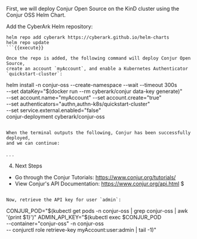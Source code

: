 First, we will deploy Conjur Open Source on the KinD cluster using the Conjur
OSS Helm Chart.

Add the CyberArk Helm repository:

```
helm repo add cyberark https://cyberark.github.io/helm-charts
helm repo update
```{{execute}}

Once the repo is added, the following command will deploy Conjur Open Source,
create an account `myAccount`, and enable a Kubernetes Authenticator
`quickstart-cluster`:

```
helm install -n conjur-oss --create-namespace --wait --timeout 300s \
  --set dataKey="$(docker run --rm cyberark/conjur data-key generate)" \
  --set account.name="myAccount" --set account.create="true" \
  --set authenticators="authn\,authn-k8s/quickstart-cluster" \
  --set service.external.enabled="false" \
  conjur-deployment cyberark/conjur-oss
```{{execute}}

When the terminal outputs the following, Conjur has been successfully deployed,
and we can continue:

```
 . . .

4. Next Steps
  - Go through the Conjur Tutorials: https://www.conjur.org/tutorials/
  - View Conjur's API Documentation: https://www.conjur.org/api.html
$
```

Now, retrieve the API key for user `admin`:

```
CONJUR_POD="$(kubectl get pods -n conjur-oss | grep conjur-oss | awk '{print $1}')"
ADMIN_API_KEY="$(kubectl exec $CONJUR_POD \
  --container="conjur-oss" -n conjur-oss \
  -- conjurctl role retrieve-key myAccount:user:admin | tail -1)"
```{{execute}}
